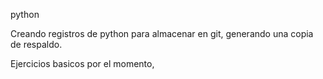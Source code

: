 p y t h o n

Creando registros de python para almacenar en git, generando una copia de respaldo.

Ejercicios basicos por el momento, 
 
